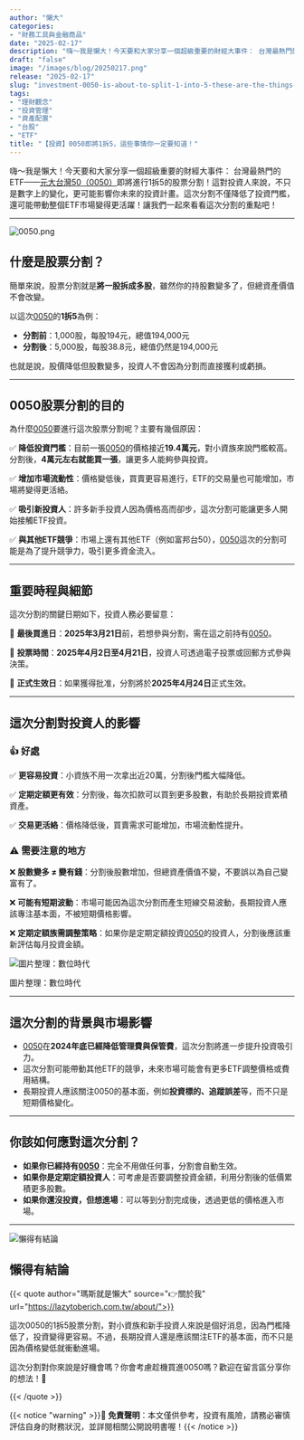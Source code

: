 ```yaml
---
author: "懶大"
categories:
- "財務工具與金融商品"
date: "2025-02-17"
description: "嗨～我是懶大！今天要和大家分享一個超級重要的財經大事件： 台灣最熱門的ETF——[元大台灣50（0050）](https://www.google.com/finance/quote/0050:TPE)即將進行1拆5的股票分割！這對投資人來說，不只是數字上的變化，更可能影響你未來的投資計畫。這次分割不僅降低了投資..."
draft: "false"
image: "/images/blog/20250217.png"
release: "2025-02-17"
slug: "investment-0050-is-about-to-split-1-into-5-these-are-the-things-you-must-know"
tags:
- "理財觀念"
- "投資管理"
- "資產配置"
- "台股"
- "ETF"
title: "【投資】0050即將1拆5，這些事情你一定要知道！"
---
```

嗨～我是懶大！今天要和大家分享一個超級重要的財經大事件： 台灣最熱門的ETF——[元大台灣50（0050）](https://www.google.com/finance/quote/0050:TPE)即將進行1拆5的股票分割！這對投資人來說，不只是數字上的變化，更可能影響你未來的投資計畫。這次分割不僅降低了投資門檻，還可能帶動整個ETF市場變得更活躍！讓我們一起來看看這次分割的重點吧！

---
![0050.png](images/blog/20250217_1.png)

## 什麼是股票分割？

簡單來說，股票分割就是**將一股拆成多股**，雖然你的持股數變多了，但總資產價值不會改變。

以這次[0050](https://www.google.com/finance/quote/0050:TPE)的**1拆5**為例：

- **分割前**：1,000股，每股194元，總值194,000元
- **分割後**：5,000股，每股38.8元，總值仍然是194,000元

也就是說，股價降低但股數變多，投資人不會因為分割而直接獲利或虧損。

---

## 0050股票分割的目的

為什麼[0050](https://www.google.com/finance/quote/0050:TPE)要進行這次股票分割呢？主要有幾個原因：

✅ **降低投資門檻**：目前一張[0050](https://www.google.com/finance/quote/0050:TPE)的價格接近**19.4萬元**，對小資族來說門檻較高。分割後，**4萬元左右就能買一張**，讓更多人能夠參與投資。

✅ **增加市場流動性**：價格變低後，買賣更容易進行，ETF的交易量也可能增加，市場將變得更活絡。

✅ **吸引新投資人**：許多新手投資人因為價格高而卻步，這次分割可能讓更多人開始接觸ETF投資。

✅ **與其他ETF競爭**：市場上還有其他ETF（例如富邦台50），[0050](https://www.google.com/finance/quote/0050:TPE)這次的分割可能是為了提升競爭力，吸引更多資金流入。

---

## 重要時程與細節

這次分割的關鍵日期如下，投資人務必要留意：

📌 **最後買進日**：**2025年3月21日**前，若想參與分割，需在這之前持有[0050](https://www.google.com/finance/quote/0050:TPE)。

📌 **投票時間**：**2025年4月2日至4月21日**，投資人可透過電子投票或回郵方式參與決策。

📌 **正式生效日**：如果獲得批准，分割將於**2025年4月24日**正式生效。

---

## 這次分割對投資人的影響

### 👍 好處

✅ **更容易投資**：小資族不用一次拿出近20萬，分割後門檻大幅降低。

✅ **定期定額更有效**：分割後，每次扣款可以買到更多股數，有助於長期投資累積資產。

✅ **交易更活絡**：價格降低後，買賣需求可能增加，市場流動性提升。

### ⚠️ 需要注意的地方

❌ **股數變多 ≠ 變有錢**：分割後股數增加，但總資產價值不變，不要誤以為自己變富有了。

❌ **可能有短期波動**：市場可能因為這次分割而產生短線交易波動，長期投資人應該專注基本面，不被短期價格影響。

❌ **定期定額族需調整策略**：如果你是定期定額投資[0050](https://www.google.com/finance/quote/0050:TPE)的投資人，分割後應該重新評估每月投資金額。

![圖片整理：數位時代](https://image-cdn.learnin.tw/bnextmedia/image/album/2025-02/img-1739502274-87753.jpeg?w=900&output=webp)

圖片整理：數位時代

---

## 這次分割的背景與市場影響

- [0050](https://www.google.com/finance/quote/0050:TPE)在**2024年底已經降低管理費與保管費**，這次分割將進一步提升投資吸引力。
- 這次分割可能帶動其他ETF的競爭，未來市場可能會有更多ETF調整價格或費用結構。
- 長期投資人應該關注0050的基本面，例如**投資標的、追蹤誤差**等，而不只是短期價格變化。

---

## 你該如何應對這次分割？

- **如果你已經持有[0050](https://www.google.com/finance/quote/0050:TPE)**：完全不用做任何事，分割會自動生效。
- **如果你是定期定額投資人**：可考慮是否要調整投資金額，利用分割後的低價累積更多股數。
- **如果你還沒投資，但想進場**：可以等到分割完成後，透過更低的價格進入市場。

---

![懶得有結論](/images/blog/lazytobeconclude.svg)

## 懶得有結論

{{< quote author="瑪斯就是懶大" source="👉關於我" url="https://lazytoberich.com.tw/about/">}}

這次0050的1拆5股票分割，對小資族和新手投資人來說是個好消息，因為門檻降低了，投資變得更容易。不過，長期投資人還是應該關注ETF的基本面，而不只是因為價格變低就衝動進場。

這次分割對你來說是好機會嗎？你會考慮趁機買進0050嗎？歡迎在留言區分享你的想法！🚀

{{< /quote >}}

{{< notice "warning" >}}📢 **免責聲明**：本文僅供參考，投資有風險，請務必審慎評估自身的財務狀況，並詳閱相關公開說明書喔！{{< /notice >}}